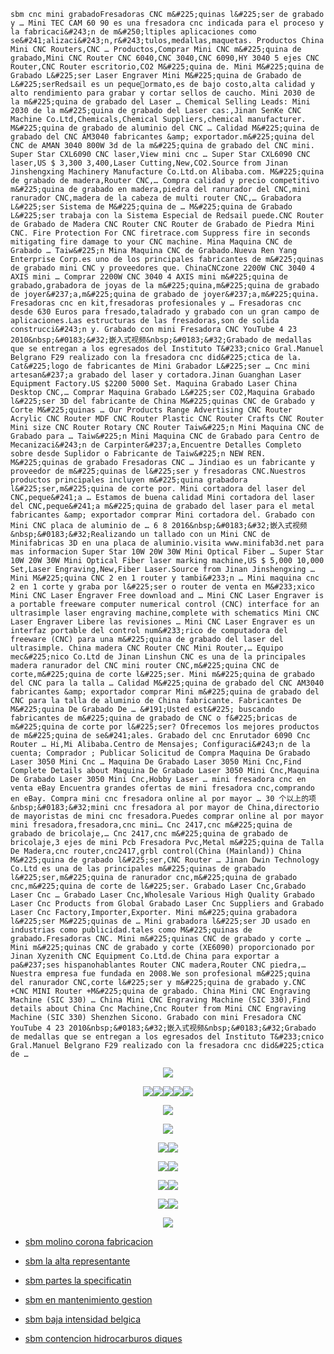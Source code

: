 
```
sbm cnc mini grabadoFresadoras CNC m&#225;quinas l&#225;ser de grabado y … Mini TEC CAM 60 90 es una fresadora cnc indicada para el proceso y la fabricaci&#243;n de m&#250;ltiples aplicaciones como se&#241;alizaci&#243;n,r&#243;tulos,medallas,maquetas. Productos China Mini CNC Routers,CNC … Productos,Comprar Mini CNC m&#225;quina de grabado,Mini CNC Router CNC 6040,CNC 3040,CNC 6090,HY 3040 5 ejes CNC Router,CNC Router escritorio,CO2 M&#225;quina de. Mini M&#225;quina de Grabado L&#225;ser Laser Engraver Mini M&#225;quina de Grabado de L&#225;serRedsail es un peque𭟦ormato,es de bajo costo,alta calidad y alto rendimiento para grabar y cortar sellos de caucho. Mini 2030 de la m&#225;quina de grabado del Laser … Chemical Selling Leads: Mini 2030 de la m&#225;quina de grabado del Laser cas:,Jinan SenKe CNC Machine Co.Ltd,Chemicals,Chemical Suppliers,chemical manufacturer. M&#225;quina de grabado de aluminio del CNC … Calidad M&#225;quina de grabado del CNC AM3040 fabricantes &amp; exportador.m&#225;quina del CNC de AMAN 3040 800W 3d de la m&#225;quina de grabado del CNC mini. Super Star CXL6090 CNC laser,View mini cnc … Super Star CXL6090 CNC laser,US $ 3,300 3,400,Laser Cutting,New,CO2.Source from Jinan Jinshengxing Machinery Manufacture Co.Ltd.on Alibaba.com. M&#225;quina de grabado de madera,Router CNC,… Compra calidad y precio competitivo m&#225;quina de grabado en madera,piedra del ranurador del CNC,mini ranurador CNC,madera de la cabeza de multi router CNC,… Grabadora L&#225;ser Sistema de M&#225;quina de … M&#225;quina de Grabado L&#225;ser trabaja con la Sistema Especial de Redsail puede.CNC Router de Grabado de Madera CNC Router CNC Router de Grabado de Piedra Mini CNC. Fire Protection For CNC firetrace.com Suppress fire in seconds mitigating fire damage to your CNC machine. Mina Maquina CNC de Grabado … Taiw&#225;n Mina Maquina CNC de Grabado.Nueva Ren Yang Enterprise Corp.es uno de los principales fabricantes de m&#225;quinas de grabado mini CNC y proveedores que. ChinaCNCzone 2200W CNC 3040 4 AXIS mini … Comprar 2200W CNC 3040 4 AXIS mini m&#225;quina de grabado,grabadora de joyas de la m&#225;quina,m&#225;quina de grabado de joyer&#237;a,m&#225;quina de grabado de joyer&#237;a,m&#225;quina. Fresadoras cnc en kit,fresadoras profesionales y … Fresadoras cnc desde 630 Euros para fresado,taladrado y grabado con un gran campo de aplicaciones.Las estructuras de las fresadoras,son de solida construcci&#243;n y. Grabado con mini Fresadora CNC YouTube 4 23 2010&nbsp;&#0183;&#32;嵌入式视频&nbsp;&#0183;&#32;Grabado de medallas que se entregan a los egresados del Instituto T&#233;cnico Gral.Manuel Belgrano F29 realizado con la fresadora cnc did&#225;ctica de la. Cat&#225;logo de fabricantes de Mini Grabador L&#225;ser … Cnc mini artesan&#237;a grabado del laser y cortadora.Jinan Guanghan Laser Equipment Factory.US $2200 5000 Set. Maquina Grabado Laser China Desktop CNC,… Comprar Maquina Grabado L&#225;ser CO2,Maquina Grabado l&#225;ser 3D del fabricante de China M&#225;quinas CNC de Grabado y Corte M&#225;quinas … Our Products Range Advertising CNC Router Acrylic CNC Router MDF CNC Router Plastic CNC Router Crafts CNC Router Mini size CNC Router Rotary CNC Router Taiw&#225;n Mini Maquina CNC de Grabado para … Taiw&#225;n Mini Maquina CNC de Grabado para Centro de Mecanizaci&#243;n de Carpinter&#237;a,Encuentre Detalles Completo sobre desde Suplidor o Fabricante de Taiw&#225;n NEW REN. M&#225;quinas de grabado Fresadoras CNC … Jindiao es un fabricante y proveedor de m&#225;quinas de l&#225;ser y fresadoras CNC.Nuestros productos principales incluyen m&#225;quina grabadora l&#225;ser,m&#225;quina de corte por. Mini cortadora del laser del CNC,peque&#241;a … Estamos de buena calidad Mini cortadora del laser del CNC,peque&#241;a m&#225;quina de grabado del laser para el metal fabricantes &amp; exportador comprar Mini cortadora del. Grabado con Mini CNC placa de aluminio de … 6 8 2016&nbsp;&#0183;&#32;嵌入式视频&nbsp;&#0183;&#32;Realizando un tallado con un Mini CNC de Minifabricas 3D en una placa de aluminio.visita www.minifab3d.net para mas informacion Super Star 10W 20W 30W Mini Optical Fiber … Super Star 10W 20W 30W Mini Optical Fiber laser marking machine,US $ 5,000 10,000 Set,Laser Engraving,New,Fiber Laser.Source from Jinan Jinshengxing … Mini M&#225;quina CNC 2 en 1 router y tambi&#233;n … Mini maquina cnc 2 en 1 corte y graba por l&#225;ser o router de venta en M&#233;xico Mini CNC Laser Engraver Free download and … Mini CNC Laser Engraver is a portable freeware computer numerical control (CNC) interface for an ultrasimple laser engraving machine,complete with schematics Mini CNC Laser Engraver Libere las revisiones … Mini CNC Laser Engraver es un interfaz portable del control num&#233;rico de computadora del freeware (CNC) para una m&#225;quina de grabado del laser del ultrasimple. China madera CNC Router CNC Mini Router,… Equipo mec&#225;nico Co.Ltd de Jinan Linshun CNC es una de la principales madera ranurador del CNC mini router CNC,m&#225;quina CNC de corte,m&#225;quina de corte l&#225;ser. Mini m&#225;quina de grabado del CNC para la talla … Calidad M&#225;quina de grabado del CNC AM3040 fabricantes &amp; exportador comprar Mini m&#225;quina de grabado del CNC para la talla de aluminio de China fabricante. Fabricantes De M&#225;quina De Grabado De … &#191;Usted est&#225; buscando fabricantes de m&#225;quina de grabado de CNC o f&#225;bricas de m&#225;quina de corte por l&#225;ser? Ofrecemos los mejores productos de m&#225;quina de se&#241;ales. Grabado del cnc Enrutador 6090 Cnc Router … Hi,Mi Alibaba.Centro de Mensajes; Configuraci&#243;n de la cuenta; Comprador ; Publicar Solicitud de Compra Maquina De Grabado Laser 3050 Mini Cnc … Maquina De Grabado Laser 3050 Mini Cnc,Find Complete Details about Maquina De Grabado Laser 3050 Mini Cnc,Maquina De Grabado Laser 3050 Mini Cnc,Hobby Laser … mini fresadora cnc en venta eBay Encuentra grandes ofertas de mini fresadora cnc,comprando en eBay. Compra mini cnc fresadora online al por mayor … 30 个以上的项&nbsp;&#0183;&#32;mini cnc fresadora al por mayor de China,directorio de mayoristas de mini cnc fresadora.Puedes comprar online al por mayor mini fresadora,fresadora,cnc mini… Cnc 2417,cnc m&#225;quina de grabado de bricolaje,… Cnc 2417,cnc m&#225;quina de grabado de bricolaje,3 ejes de mini Pcb Fresadora Pvc,Metal m&#225;quina de Talla De Madera,cnc router,cnc2417,grbl control(China (Mainland)) China M&#225;quina de grabado l&#225;ser,CNC Router … Jinan Dwin Technology Co.Ltd es una de las principales m&#225;quinas de grabado l&#225;ser,m&#225;quina de ranurador cnc,m&#225;quina de grabado cnc,m&#225;quina de corte de l&#225;ser. Grabado Laser Cnc,Grabado Laser Cnc … Grabado Laser Cnc,Wholesale Various High Quality Grabado Laser Cnc Products from Global Grabado Laser Cnc Suppliers and Grabado Laser Cnc Factory,Importer,Exporter. Mini m&#225;quina grabadora l&#225;ser M&#225;quinas de … Mini grabadora l&#225;ser JD usado en industrias como publicidad.tales como M&#225;quinas de grabado.Fresadoras CNC. Mini m&#225;quinas CNC de grabado y corte … Mini m&#225;quinas CNC de grabado y corte (XE6090) proporcionado por Jinan Xyzenith CNC Equipment Co.Ltd.de China para exportar a pa&#237;ses hispanohablantes Router CNC madera,Router CNC piedra,… Nuestra empresa fue fundada en 2008.We son profesional m&#225;quina del ranurador CNC,corte l&#225;ser y m&#225;quina de grabado y.CNC +CNC MINI Router +M&#225;quina de grabado. China Mini CNC Engraving Machine (SIC 330) … China Mini CNC Engraving Machine (SIC 330),Find details about China Cnc Machine,Cnc Router from Mini CNC Engraving Machine (SIC 330) Shenzhen Sicono. Grabado con mini Fresadora CNC YouTube 4 23 2010&nbsp;&#0183;&#32;嵌入式视频&nbsp;&#0183;&#32;Grabado de medallas que se entregan a los egresados del Instituto T&#233;cnico Gral.Manuel Belgrano F29 realizado con la fresadora cnc did&#225;ctica de … 
```

<div align="center">

<a href="https://es-crusher.shibang-china.com/github&k=sbm+cnc+mini+grabado"><img src="https://static.shibang-china.com/es/crusher/logo.jpg"></a>

<a href="https://es-crusher.shibang-china.com/github&k=sbm+cnc+mini+grabado"><img src="https://static.shibang-china.com/es/crusher/index.jpg"></a><a href="https://es-crusher.shibang-china.com/material.htmlgithub&k=sbm+cnc+mini+grabado"><img src="https://static.shibang-china.com/es/crusher/material.jpg"></a><a href="https://es-crusher.shibang-china.com/application.htmlgithub&k=sbm+cnc+mini+grabado"><img src="https://static.shibang-china.com/es/crusher/application.jpg"></a><a href="https://es-crusher.shibang-china.com/aboutus.htmlgithub&k=sbm+cnc+mini+grabado"><img src="https://static.shibang-china.com/es/crusher/aboutus.jpg"></a><a href="https://es-crusher.shibang-china.com/contact.htmlgithub&k=sbm+cnc+mini+grabado"><img src="https://static.shibang-china.com/es/crusher/contact.jpg"></a>

<a href="https://es-crusher.shibang-china.com/github&k=sbm+cnc+mini+grabado"><img src="https://static.shibang-china.com/es/crusher/banner.jpg"></a>

<a href="https://swt.shibang-china.com/github&k=sbm+cnc+mini+grabado"><img src="https://static.shibang-china.com/es/crusher/text.jpg"></a>

<a href="https://swt.shibang-china.com/github&k=sbm+cnc+mini+grabado"><img src="https://static.shibang-china.com/es/crusher/chat.jpg"></a><a href="https://es-crusher.shibang-china.com/contact.htmlgithub&k=sbm+cnc+mini+grabado"><img src="https://static.shibang-china.com/es/crusher/message.jpg"></a>

<a href="https://es-crusher.shibang-china.com/products/pe.htmlgithub&k=sbm+cnc+mini+grabado"><img src="https://static.shibang-china.com/es/crusher/pe.jpg"></a><a href="https://es-crusher.shibang-china.com/products/pf.htmlgithub&k=sbm+cnc+mini+grabado"><img src="https://static.shibang-china.com/es/crusher/pf.jpg"></a>

<a href="https://es-crusher.shibang-china.com/products/hpt.htmlgithub&k=sbm+cnc+mini+grabado"><img src="https://static.shibang-china.com/es/crusher/hpt.jpg"></a><a href="https://es-crusher.shibang-china.com/products/vsi.htmlgithub&k=sbm+cnc+mini+grabado"><img src="https://static.shibang-china.com/es/crusher/vsi.jpg"></a>

<a href="https://es-crusher.shibang-china.com/products/klv.htmlgithub&k=sbm+cnc+mini+grabado"><img src="https://static.shibang-china.com/es/crusher/klv.jpg"></a><a href="https://es-crusher.shibang-china.com/products/portable.htmlgithub&k=sbm+cnc+mini+grabado"><img src="https://static.shibang-china.com/es/crusher/portable.jpg"></a>

<a href="https://swt.shibang-china.com/github&k=sbm+cnc+mini+grabado"><img src="https://static.shibang-china.com/es/crusher/case.jpg"></a>

</div>


* [sbm molino corona fabricacion](sbm%20molino%20corona%20fabricacion.md)

* [sbm la alta representante](sbm%20la%20alta%20representante.md)

* [sbm partes la specificatin](sbm%20partes%20la%20specificatin.md)

* [sbm en mantenimiento gestion](sbm%20en%20mantenimiento%20gestion.md)

* [sbm baja intensidad belgica](sbm%20baja%20intensidad%20belgica.md)

* [sbm contencion hidrocarburos diques](sbm%20contencion%20hidrocarburos%20diques.md)